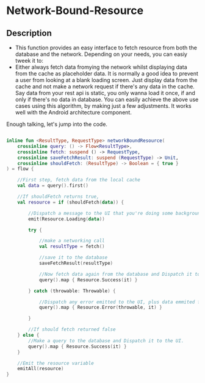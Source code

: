 # Network-Bound-Resource

## Description

* This function provides an easy interface to fetch resource from both the database and the network. Depending on your needs, you can easiy tweek it to: 
*   Either always fetch data fromying the network whilst displaying data from the cache as placeholder data. 
    It is normally a good idea to prevent a user from looking at a blank loading screen.
  Just display data from the cache and not make a network request if there's any data in the cache.
    Say data from your rest api is static, you only wanna load it once, if and only if there's no data in database.
You can easily achieve the above use cases using this algorithm, by making just a few adjustments. It works well with the Android architecture component. 

Enough talking, let's jump into the code.

```kotlin

inline fun <ResultType, RequestType> networkBoundResource(
    crossinline query: () -> Flow<ResultType>,
    crossinline fetch: suspend () -> RequestType,
    crossinline saveFetchResult: suspend (RequestType) -> Unit,
    crossinline shouldFetch: (ResultType) -> Boolean = { true }
) = flow {

    //First step, fetch data from the local cache
    val data = query().first()

    //If shouldFetch returns true,
    val resource = if (shouldFetch(data)) {

        //Dispatch a message to the UI that you're doing some background work
        emit(Resource.Loading(data))

        try {

            //make a networking call
            val resultType = fetch()

            //save it to the database
            saveFetchResult(resultType)

            //Now fetch data again from the database and Dispatch it to the UI
            query().map { Resource.Success(it) }

        } catch (throwable: Throwable) {

            //Dispatch any error emitted to the UI, plus data emmited from the Database
            query().map { Resource.Error(throwable, it) }

        }

        //If should fetch returned false
    } else {
        //Make a query to the database and Dispatch it to the UI.
        query().map { Resource.Success(it) }
    }

    //Emit the resource variable
    emitAll(resource)
}

```


